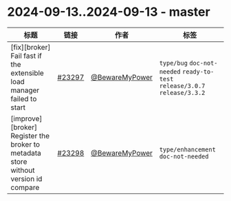 # 2024-09-13..2024-09-13 - master
| 标题 | 链接 | 作者 | 标签 |
| - | :--: | :--: | - |
| [fix][broker] Fail fast if the extensible load manager failed to start | [#23297](https://github.com/apache/pulsar/pull/23297) | [@BewareMyPower](https://github.com/BewareMyPower) | `type/bug` `doc-not-needed` `ready-to-test` `release/3.0.7` `release/3.3.2`  | 
| [improve][broker] Register the broker to metadata store without version id compare | [#23298](https://github.com/apache/pulsar/pull/23298) | [@BewareMyPower](https://github.com/BewareMyPower) | `type/enhancement` `doc-not-needed`  | 
